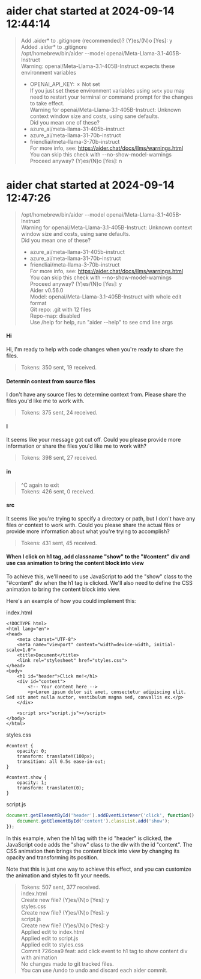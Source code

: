 
# aider chat started at 2024-09-14 12:44:14

> Add .aider* to .gitignore (recommended)? (Y)es/(N)o [Yes]: y  
> Added .aider* to .gitignore  
> /opt/homebrew/bin/aider --model openai/Meta-Llama-3.1-405B-Instruct  
> Warning: openai/Meta-Llama-3.1-405B-Instruct expects these environment variables  
> - OPENAI_API_KEY: ✗ Not set  
> If you just set these environment variables using `setx` you may need to restart your terminal or command prompt for the changes to take effect.  
> Warning for openai/Meta-Llama-3.1-405B-Instruct: Unknown context window size and costs, using sane defaults.  
> Did you mean one of these?  
> - azure_ai/meta-llama-31-405b-instruct  
> - azure_ai/meta-llama-31-70b-instruct  
> - friendliai/meta-llama-3-70b-instruct  
> For more info, see: https://aider.chat/docs/llms/warnings.html  
> You can skip this check with --no-show-model-warnings  
> Proceed anyway? (Y)es/(N)o [Yes]: n  

# aider chat started at 2024-09-14 12:47:26

> /opt/homebrew/bin/aider --model openai/Meta-Llama-3.1-405B-Instruct  
> Warning for openai/Meta-Llama-3.1-405B-Instruct: Unknown context window size and costs, using sane defaults.  
> Did you mean one of these?  
> - azure_ai/meta-llama-31-405b-instruct  
> - azure_ai/meta-llama-31-70b-instruct  
> - friendliai/meta-llama-3-70b-instruct  
> For more info, see: https://aider.chat/docs/llms/warnings.html  
> You can skip this check with --no-show-model-warnings  
> Proceed anyway? (Y)es/(N)o [Yes]: y  
> Aider v0.56.0  
> Model: openai/Meta-Llama-3.1-405B-Instruct with whole edit format  
> Git repo: .git with 12 files  
> Repo-map: disabled  
> Use /help <question> for help, run "aider --help" to see cmd line args  

#### Hi  

Hi, I'm ready to help with code changes when you're ready to share the files.

> Tokens: 350 sent, 19 received.  

#### Determin context from source files  

I don't have any source files to determine context from. Please share the files you'd like me to work with.

> Tokens: 375 sent, 24 received.  

#### l  

It seems like your message got cut off. Could you please provide more information or share the files you'd like me to work with?

> Tokens: 398 sent, 27 received.  

#### in  
>  
>  
> ^C again to exit  
> Tokens: 426 sent, 0 received.  

#### src  

It seems like you're trying to specify a directory or path, but I don't have any files or context to work with. Could you please share the actual files or provide more information about what you're trying to accomplish?

> Tokens: 431 sent, 45 received.  

#### When I click on h1 tag, add classname "show" to the "#content" div and use css animation to bring the content block into view  

To achieve this, we'll need to use JavaScript to add the "show" class to the "#content" div when the h1 tag is clicked. We'll also need to define the CSS animation to bring the content block into view.

Here's an example of how you could implement this:

index.html
```
<!DOCTYPE html>
<html lang="en">
<head>
    <meta charset="UTF-8">
    <meta name="viewport" content="width=device-width, initial-scale=1.0">
    <title>Document</title>
    <link rel="stylesheet" href="styles.css">
</head>
<body>
    <h1 id="header">Click me!</h1>
    <div id="content">
        <!-- Your content here -->
        <p>Lorem ipsum dolor sit amet, consectetur adipiscing elit. Sed sit amet nulla auctor, vestibulum magna sed, convallis ex.</p>
    </div>

    <script src="script.js"></script>
</body>
</html>
```

styles.css
```
#content {
    opacity: 0;
    transform: translateY(100px);
    transition: all 0.5s ease-in-out;
}

#content.show {
    opacity: 1;
    transform: translateY(0);
}
```

script.js
```javascript
document.getElementById('header').addEventListener('click', function() {
    document.getElementById('content').classList.add('show');
});
```

In this example, when the h1 tag with the id "header" is clicked, the JavaScript code adds the "show" class to the div with the id "content". The CSS animation then brings the content block into view by changing its opacity and transforming its position.

Note that this is just one way to achieve this effect, and you can customize the animation and styles to fit your needs.

> Tokens: 507 sent, 377 received.  
> index.html  
> Create new file? (Y)es/(N)o [Yes]: y  
> styles.css  
> Create new file? (Y)es/(N)o [Yes]: y  
> script.js  
> Create new file? (Y)es/(N)o [Yes]: y  
> Applied edit to index.html  
> Applied edit to script.js  
> Applied edit to styles.css  
> Commit 726cea9 feat: add click event to h1 tag to show content div with animation  
> No changes made to git tracked files.  
> You can use /undo to undo and discard each aider commit.  
